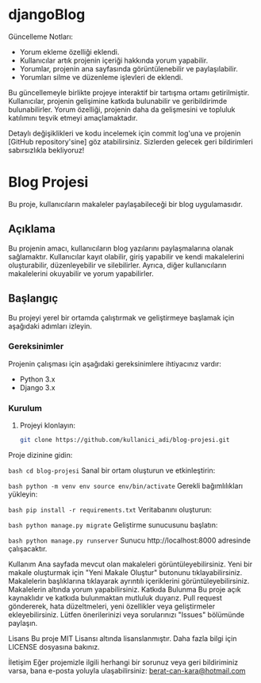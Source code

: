 ﻿# djangoBlog
Güncelleme Notları:

- Yorum ekleme özelliği eklendi.
- Kullanıcılar artık projenin içeriği hakkında yorum yapabilir.
- Yorumlar, projenin ana sayfasında görüntülenebilir ve paylaşılabilir.
- Yorumları silme ve düzenleme işlevleri de eklendi.

Bu güncellemeyle birlikte projeye interaktif bir tartışma ortamı getirilmiştir. Kullanıcılar, projenin gelişimine katkıda bulunabilir ve geribildirimde bulunabilirler. Yorum özelliği, projenin daha da gelişmesini ve topluluk katılımını teşvik etmeyi amaçlamaktadır.

Detaylı değişiklikleri ve kodu incelemek için commit log'una ve projenin [GitHub repository'sine] göz atabilirsiniz. Sizlerden gelecek geri bildirimleri sabırsızlıkla bekliyoruz!
# Blog Projesi

Bu proje, kullanıcıların makaleler paylaşabileceği bir blog uygulamasıdır.

## Açıklama

Bu projenin amacı, kullanıcıların blog yazılarını paylaşmalarına olanak sağlamaktır. Kullanıcılar kayıt olabilir, giriş yapabilir ve kendi makalelerini oluşturabilir, düzenleyebilir ve silebilirler. Ayrıca, diğer kullanıcıların makalelerini okuyabilir ve yorum yapabilirler.

## Başlangıç

Bu projeyi yerel bir ortamda çalıştırmak ve geliştirmeye başlamak için aşağıdaki adımları izleyin.

### Gereksinimler

Projenin çalışması için aşağıdaki gereksinimlere ihtiyacınız vardır:

- Python 3.x
- Django 3.x

### Kurulum

1. Projeyi klonlayın:

   ```bash
   git clone https://github.com/kullanici_adi/blog-projesi.git
Proje dizinine gidin:

  `bash
  cd blog-projesi`
Sanal bir ortam oluşturun ve etkinleştirin:

``bash
python -m venv env
source env/bin/activate``
Gerekli bağımlılıkları yükleyin:

``bash
pip install -r requirements.txt``
Veritabanını oluşturun:

``bash
python manage.py migrate``
Geliştirme sunucusunu başlatın:

``bash
python manage.py runserver``
Sunucu http://localhost:8000 adresinde çalışacaktır.

Kullanım
Ana sayfada mevcut olan makaleleri görüntüleyebilirsiniz.
Yeni bir makale oluşturmak için "Yeni Makale Oluştur" butonunu tıklayabilirsiniz.
Makalelerin başlıklarına tıklayarak ayrıntılı içeriklerini görüntüleyebilirsiniz.
Makalelerin altında yorum yapabilirsiniz.
Katkıda Bulunma
Bu proje açık kaynaklıdır ve katkıda bulunmaktan mutluluk duyarız. Pull request göndererek, hata düzeltmeleri, yeni özellikler veya geliştirmeler ekleyebilirsiniz. Lütfen önerilerinizi veya sorularınızı "Issues" bölümünde paylaşın.

Lisans
Bu proje MIT Lisansı altında lisanslanmıştır. Daha fazla bilgi için LICENSE dosyasına bakınız.

İletişim
Eğer projemizle ilgili herhangi bir sorunuz veya geri bildiriminiz varsa, bana e-posta yoluyla ulaşabilirsiniz: berat-can-kara@hotmail.com
